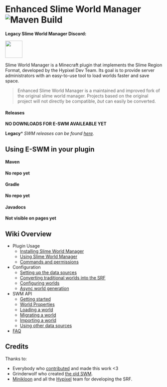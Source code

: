 # Enhanced Slime World Manager ![Maven Build](https://github.com/endrealm/Enhanced-Slime-World-Manager/workflows/Maven%20Build/badge.svg)

**Legacy Slime World Manager Discord:**

[<img src="https://discordapp.com/assets/e4923594e694a21542a489471ecffa50.svg" alt="" height="55" />](https://discord.gg/P9Pd58d)

Slime World Manager is a Minecraft plugin that implements the Slime Region Format, developed by the Hypixel Dev Team.
 Its goal is to provide server administrators with an easy-to-use tool to load worlds faster and save space.
 
 > Enhanced Slime World Manager is a maintained and improved fork of the original slime world manager. Projects based on the original project will not directly be compatible, *but* can easily be converted.

#### Releases

**NO DOWNLOADS FOR E-SWM AVAILEABLE YET**

**Legacy***
*SWM releases can be found [here](https://www.spigotmc.org/resources/slimeworldmanager.69974/history).*

## Using E-SWM in your plugin

#### Maven
**No repo yet**

#### Gradle
**No repo yet**

#### Javadocs
**Not visible on pages yet**

## Wiki Overview
 * Plugin Usage
    * [Installing Slime World Manager](.docs/usage/install.md)
    * [Using Slime World Manager](.docs/usage/using.md)
    * [Commands and permissions](.docs/usage/commands-and-permissions.md)
 * Configuration
    * [Setting up the data sources](.docs/config/setup-data-sources.md)
    * [Converting traditional worlds into the SRF](.docs/config/convert-world-to-srf.md)
    * [Configuring worlds](.docs/config/configure-world.md)
    * [Async world generation](.docs/config/async-world-generation.md)
 * SWM API
    * [Getting started](.docs/api/setup-dev.md)
    * [World Properties](.docs/api/properties.md)
    * [Loading a world](.docs/api/load-world.md)
    * [Migrating a world](.docs/api/migrate-world.md)
    * [Importing a world](.docs/api/import-world.md)
    * [Using other data sources](.docs/api/use-data-source.md)
 * [FAQ](.docs/faq.md)

## Credits

Thanks to:
 * Everybody who [contributed](https://github.com/endrealm/Enhanced-Slime-World-Manager/graphs/contributors) and made this work <3
 * Grinderwolf who created [the old SWM](https://github.com/Grinderwolf/Slime-World-Manager).
 * [Minikloon](https://twitter.com/Minikloon) and all the [Hypixel](https://twitter.com/HypixelNetwork) team for developing the SRF.
